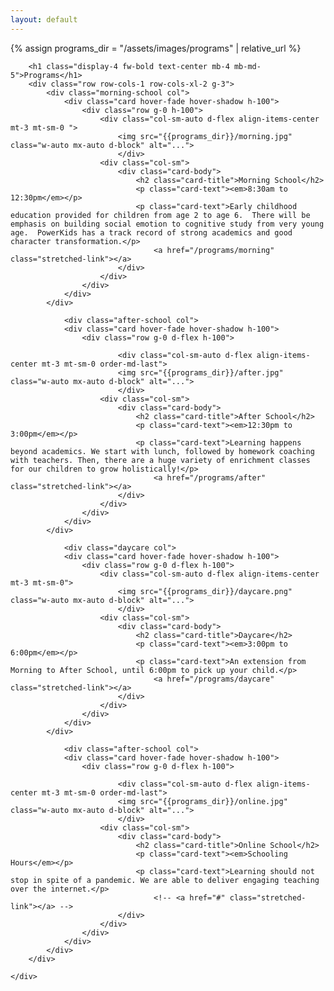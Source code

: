 ```yaml
---
layout: default
---
```


{% assign programs_dir = "/assets/images/programs" | relative_url %}

<div class="p-4">
    <div class="container py-3 col-xxl-10">

		<h1 class="display-4 fw-bold text-center mb-4 mb-md-5">Programs</h1>
		<div class="row row-cols-1 row-cols-xl-2 g-3">
			<div class="morning-school col">
				<div class="card hover-fade hover-shadow h-100">
					<div class="row g-0 h-100">
						<div class="col-sm-auto d-flex align-items-center mt-3 mt-sm-0 ">
							<img src="{{programs_dir}}/morning.jpg" class="w-auto mx-auto d-block" alt="...">
							</div>
						<div class="col-sm">
							<div class="card-body">
								<h2 class="card-title">Morning School</h2>
								<p class="card-text"><em>8:30am to 12:30pm</em></p>
								<p class="card-text">Early childhood education provided for children from age 2 to age 6.  There will be emphasis on building social emotion to cognitive study from very young age.  PowerKids has a track record of strong academics and good character transformation.</p>
									<a href="/programs/morning" class="stretched-link"></a>
							</div>
						</div>
					</div>
				</div>
			</div>
		
				<div class="after-school col">
				<div class="card hover-fade hover-shadow h-100">
					<div class="row g-0 d-flex h-100">
		
							<div class="col-sm-auto d-flex align-items-center mt-3 mt-sm-0 order-md-last">
							<img src="{{programs_dir}}/after.jpg" class="w-auto mx-auto d-block" alt="...">
							</div>
						<div class="col-sm">
							<div class="card-body">
								<h2 class="card-title">After School</h2>
								<p class="card-text"><em>12:30pm to 3:00pm</em></p>
								<p class="card-text">Learning happens beyond academics. We start with lunch, followed by homework coaching with teachers. Then, there are a huge variety of enrichment classes for our children to grow holistically!</p>
									<a href="/programs/after" class="stretched-link"></a>
							</div>
						</div>
					</div>
				</div>
			</div>
		
				<div class="daycare col">
				<div class="card hover-fade hover-shadow h-100">
					<div class="row g-0 d-flex h-100">
						<div class="col-sm-auto d-flex align-items-center mt-3 mt-sm-0">
							<img src="{{programs_dir}}/daycare.png" class="w-auto mx-auto d-block" alt="...">
							</div>
						<div class="col-sm">
							<div class="card-body">
								<h2 class="card-title">Daycare</h2>
								<p class="card-text"><em>3:00pm to 6:00pm</em></p>
								<p class="card-text">An extension from Morning to After School, until 6:00pm to pick up your child.</p>
									<a href="/programs/daycare" class="stretched-link"></a>
							</div>
						</div>
					</div>
				</div>
			</div>
		
				<div class="after-school col">
				<div class="card hover-fade hover-shadow h-100">
					<div class="row g-0 d-flex h-100">
		
							<div class="col-sm-auto d-flex align-items-center mt-3 mt-sm-0 order-md-last">
							<img src="{{programs_dir}}/online.jpg" class="w-auto mx-auto d-block" alt="...">
							</div>
						<div class="col-sm">
							<div class="card-body">
								<h2 class="card-title">Online School</h2>
								<p class="card-text"><em>Schooling Hours</em></p>
								<p class="card-text">Learning should not stop in spite of a pandemic. We are able to deliver engaging teaching over the internet.</p>
									<!-- <a href="#" class="stretched-link"></a> -->
							</div>
						</div>
					</div>
				</div>
			</div>
		</div>

	</div>
</div>